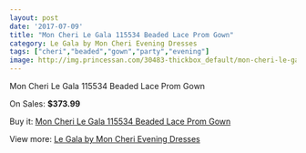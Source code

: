 ```yaml
---
layout: post
date: '2017-07-09'
title: "Mon Cheri Le Gala 115534 Beaded Lace Prom Gown"
category: Le Gala by Mon Cheri Evening Dresses
tags: ["cheri","beaded","gown","party","evening"]
image: http://img.princessan.com/30483-thickbox_default/mon-cheri-le-gala-115534-beaded-lace-prom-gown.jpg
---
```

Mon Cheri Le Gala 115534 Beaded Lace Prom Gown

On Sales: **$373.99**
<a href="https://www.princessan.com/en/13845-mon-cheri-le-gala-115534-beaded-lace-prom-gown.html"><amp-img layout="responsive" width="600" height="600" src="//img.princessan.com/30483-thickbox_default/mon-cheri-le-gala-115534-beaded-lace-prom-gown.jpg" alt="Mon Cheri Le Gala 115534 Beaded Lace Prom Gown 0" /></a>
<a href="https://www.princessan.com/en/13845-mon-cheri-le-gala-115534-beaded-lace-prom-gown.html"><amp-img layout="responsive" width="600" height="600" src="//img.princessan.com/30486-thickbox_default/mon-cheri-le-gala-115534-beaded-lace-prom-gown.jpg" alt="Mon Cheri Le Gala 115534 Beaded Lace Prom Gown 1" /></a>
<a href="https://www.princessan.com/en/13845-mon-cheri-le-gala-115534-beaded-lace-prom-gown.html"><amp-img layout="responsive" width="600" height="600" src="//img.princessan.com/30485-thickbox_default/mon-cheri-le-gala-115534-beaded-lace-prom-gown.jpg" alt="Mon Cheri Le Gala 115534 Beaded Lace Prom Gown 2" /></a>
<a href="https://www.princessan.com/en/13845-mon-cheri-le-gala-115534-beaded-lace-prom-gown.html"><amp-img layout="responsive" width="600" height="600" src="//img.princessan.com/30484-thickbox_default/mon-cheri-le-gala-115534-beaded-lace-prom-gown.jpg" alt="Mon Cheri Le Gala 115534 Beaded Lace Prom Gown 3" /></a>

Buy it: [Mon Cheri Le Gala 115534 Beaded Lace Prom Gown](https://www.princessan.com/en/13845-mon-cheri-le-gala-115534-beaded-lace-prom-gown.html "Mon Cheri Le Gala 115534 Beaded Lace Prom Gown")

View more: [Le Gala by Mon Cheri Evening Dresses](https://www.princessan.com/en/102- "Le Gala by Mon Cheri Evening Dresses")